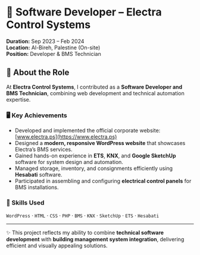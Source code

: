 # 💼 Software Developer – Electra Control Systems

**Duration:** Sep 2023 – Feb 2024  
**Location:** Al-Bireh, Palestine (On-site)  
**Position:** Developer & BMS Technician  

## 🔹 About the Role
At **Electra Control Systems**, I contributed as a **Software Developer and BMS Technician**, combining web development and technical automation expertise.

### 🖥️ Key Achievements
- Developed and implemented the official corporate website: [www.electra.ps](https://www.electra.ps)
- Designed a **modern, responsive WordPress website** that showcases Electra’s BMS services.
- Gained hands-on experience in **ETS**, **KNX**, and **Google SketchUp** software for system design and automation.
- Managed storage, inventory, and consignments efficiently using **Hesabati** software.
- Participated in assembling and configuring **electrical control panels** for BMS installations.

### 🧰 Skills Used
`WordPress` · `HTML` · `CSS` · `PHP` · `BMS` · `KNX` · `SketchUp` · `ETS` · `Hesabati`

---

✨ This project reflects my ability to combine **technical software development** with **building management system integration**, delivering efficient and visually appealing solutions.

